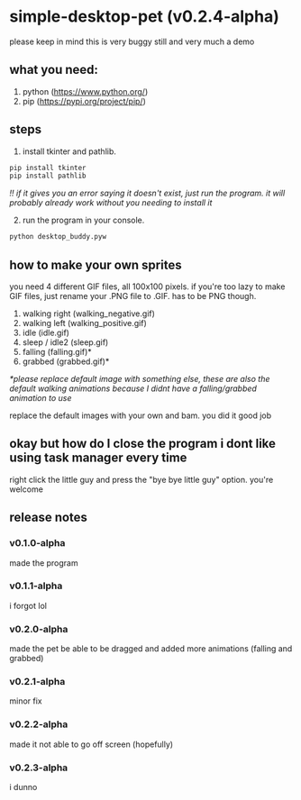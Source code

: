 # simple-desktop-pet (v0.2.4-alpha)

please keep in mind this is very buggy still and very much a demo

## what you need:

1. python (https://www.python.org/)
2. pip (https://pypi.org/project/pip/)

## steps

1. install tkinter and pathlib.

```py
pip install tkinter
pip install pathlib
```
*!! if it gives you an error saying it doesn't exist, just run the program. it will probably already work without you needing to install it*

2. run the program in your console.
```py
python desktop_buddy.pyw
```


## how to make your own sprites

you need 4 different GIF files, all 100x100 pixels. if you're too lazy to make GIF files, just rename your .PNG file to .GIF. has to be PNG though.

1. walking right (walking_negative.gif)
2. walking left (walking_positive.gif)
3. idle (idle.gif)
4. sleep / idle2 (sleep.gif)
5. falling (falling.gif)\*
6. grabbed (grabbed.gif)\*

*\*please replace default image with something else, these are also the default walking animations because I didnt have a falling/grabbed animation to use*


replace the default images with your own and bam. you did it good job

## okay but how do I close the program i dont like using task manager every time

right click the little guy and press the "bye bye little guy" option. you're welcome

## release notes

### v0.1.0-alpha
made the program
### v0.1.1-alpha
i forgot lol
### v0.2.0-alpha
made the pet be able to be dragged and added more animations (falling and grabbed)
### v0.2.1-alpha
minor fix
### v0.2.2-alpha
made it not able to go off screen (hopefully)
### v0.2.3-alpha
i dunno
